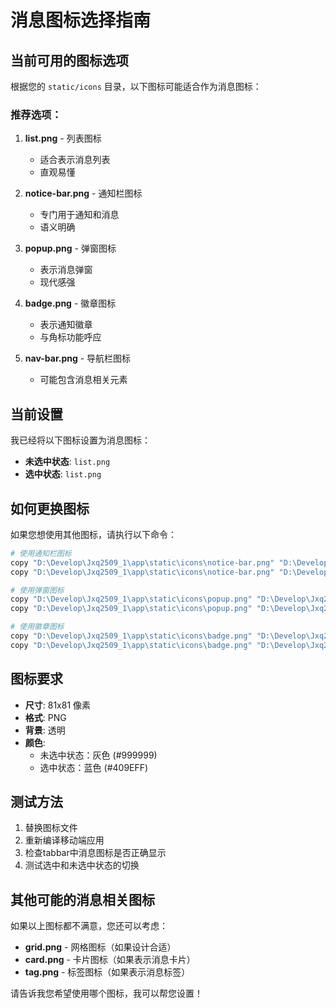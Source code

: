 # 消息图标选择指南

## 当前可用的图标选项

根据您的 `static/icons` 目录，以下图标可能适合作为消息图标：

### 推荐选项：

1. **list.png** - 列表图标
   - 适合表示消息列表
   - 直观易懂

2. **notice-bar.png** - 通知栏图标
   - 专门用于通知和消息
   - 语义明确

3. **popup.png** - 弹窗图标
   - 表示消息弹窗
   - 现代感强

4. **badge.png** - 徽章图标
   - 表示通知徽章
   - 与角标功能呼应

5. **nav-bar.png** - 导航栏图标
   - 可能包含消息相关元素

## 当前设置

我已经将以下图标设置为消息图标：
- **未选中状态**: `list.png`
- **选中状态**: `list.png`

## 如何更换图标

如果您想使用其他图标，请执行以下命令：

```bash
# 使用通知栏图标
copy "D:\Develop\Jxq2509_1\app\static\icons\notice-bar.png" "D:\Develop\Jxq2509_1\app\static\images\tabbar\message.png"
copy "D:\Develop\Jxq2509_1\app\static\icons\notice-bar.png" "D:\Develop\Jxq2509_1\app\static\images\tabbar\message_.png"

# 使用弹窗图标
copy "D:\Develop\Jxq2509_1\app\static\icons\popup.png" "D:\Develop\Jxq2509_1\app\static\images\tabbar\message.png"
copy "D:\Develop\Jxq2509_1\app\static\icons\popup.png" "D:\Develop\Jxq2509_1\app\static\images\tabbar\message_.png"

# 使用徽章图标
copy "D:\Develop\Jxq2509_1\app\static\icons\badge.png" "D:\Develop\Jxq2509_1\app\static\images\tabbar\message.png"
copy "D:\Develop\Jxq2509_1\app\static\icons\badge.png" "D:\Develop\Jxq2509_1\app\static\images\tabbar\message_.png"
```

## 图标要求

- **尺寸**: 81x81 像素
- **格式**: PNG
- **背景**: 透明
- **颜色**: 
  - 未选中状态：灰色 (#999999)
  - 选中状态：蓝色 (#409EFF)

## 测试方法

1. 替换图标文件
2. 重新编译移动端应用
3. 检查tabbar中消息图标是否正确显示
4. 测试选中和未选中状态的切换

## 其他可能的消息相关图标

如果以上图标都不满意，您还可以考虑：

- **grid.png** - 网格图标（如果设计合适）
- **card.png** - 卡片图标（如果表示消息卡片）
- **tag.png** - 标签图标（如果表示消息标签）

请告诉我您希望使用哪个图标，我可以帮您设置！
